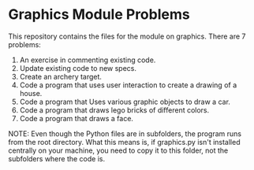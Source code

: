 # Graphics Module Problems

This repository contains the files for the module on graphics. There are 7 problems:

1. An exercise in commenting existing code.
2. Update existing code to new specs.
3. Create an archery target.
4. Code a program that uses user interaction to create a drawing of a house.
5. Code a program that Uses various graphic objects to draw a car.
6. Code a program that draws lego bricks of different colors.
7. Code a program that draws a face.

NOTE: Even though the Python files are in subfolders, the program runs from the root directory. What this means is, if graphics.py isn't installed centrally on your machine, you need to copy it to this folder, not the subfolders where the code is.
